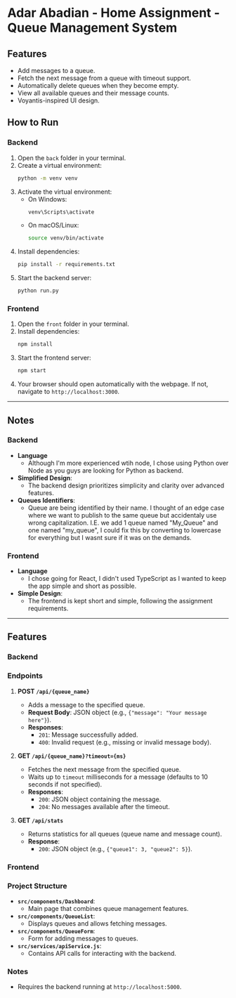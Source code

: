 # Adar Abadian - Home Assignment - Queue Management System

## Features
- Add messages to a queue.
- Fetch the next message from a queue with timeout support.
- Automatically delete queues when they become empty.
- View all available queues and their message counts.
- Voyantis-inspired UI design.

## How to Run
### Backend
1. Open the `back` folder in your terminal.
2. Create a virtual environment:
   ```bash
   python -m venv venv
   ```
3. Activate the virtual environment:
   - On Windows:
     ```bash
     venv\Scripts\activate
     ```
   - On macOS/Linux:
     ```bash
     source venv/bin/activate
     ```
4. Install dependencies:
   ```bash
   pip install -r requirements.txt
   ```
5. Start the backend server:
   ```bash
   python run.py
   ```

### Frontend
1. Open the `front` folder in your terminal.
2. Install dependencies:
   ```bash
   npm install
   ```
3. Start the frontend server:
   ```bash
   npm start
   ```
4. Your browser should open automatically with the webpage. If not, navigate to `http://localhost:3000`.

---

## Notes

### Backend
- **Language**
  - Although I'm more experienced wtih node, I chose using Python over Node as you guys are looking for Python as backend.
- **Simplified Design**: 
  - The backend design prioritizes simplicity and clarity over advanced features.
- **Queues Identifiers**:
  - Queue are being identified by their name. I thought of an edge case where we want to publish to the same queue but accidentaly use wrong capitalization.
  I.E. we add 1 queue named "My_Queue" and one named "my_queue", I could fix this by converting to lowercase for everything but I wasnt sure if it was on the demands.

### Frontend
- **Language**
  - I chose going for React, I didn't used TypeScript as I wanted to keep the app simple and short as possible.
- **Simple Design**:
  - The frontend is kept short and simple, following the assignment requirements.

---

## Features
### Backend
### Endpoints
1. **POST `/api/{queue_name}`**
   - Adds a message to the specified queue.
   - **Request Body**: JSON object (e.g., `{"message": "Your message here"}`).
   - **Responses**:
     - `201`: Message successfully added.
     - `400`: Invalid request (e.g., missing or invalid message body).

2. **GET `/api/{queue_name}?timeout={ms}`**
   - Fetches the next message from the specified queue.
   - Waits up to `timeout` milliseconds for a message (defaults to 10 seconds if not specified).
   - **Responses**:
     - `200`: JSON object containing the message.
     - `204`: No messages available after the timeout.

3. **GET `/api/stats`**
   - Returns statistics for all queues (queue name and message count).
   - **Response**:
     - `200`: JSON object (e.g., `{"queue1": 3, "queue2": 5}`).
  
  
### Frontend
### Project Structure
- **`src/components/Dashboard`**:
  - Main page that combines queue management features.
- **`src/components/QueueList`**:
  - Displays queues and allows fetching messages.
- **`src/components/QueueForm`**:
  - Form for adding messages to queues.
- **`src/services/apiService.js`**:
  - Contains API calls for interacting with the backend.

### Notes
- Requires the backend running at `http://localhost:5000`.